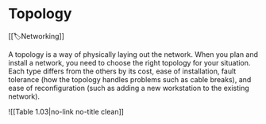 
# Topology

[[🏷️Networking]]

A topology is a way of physically laying out the network. When you plan and install a network, you need to choose the right topology for your situation. Each type differs from the others by its cost, ease of installation, fault tolerance (how the topology handles problems such as cable breaks), and ease of reconfiguration (such as adding a new workstation to the existing network).

![[Table 1.03|no-link no-title clean]]


